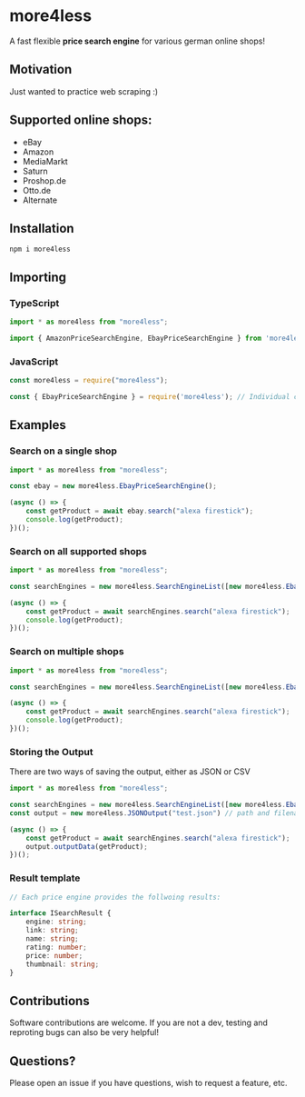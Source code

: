 # more4less

A fast flexible **price search engine** for various german online shops!

## Motivation

Just wanted to practice web scraping :)

## Supported online shops:

- eBay
- Amazon
- MediaMarkt
- Saturn
- Proshop.de
- Otto.de
- Alternate


## Installation

```
npm i more4less
```

## Importing


### TypeScript

```ts
import * as more4less from "more4less";

import { AmazonPriceSearchEngine, EbayPriceSearchEngine } from 'more4less'; // Individual classes
```


### JavaScript

```js
const more4less = require("more4less");

const { EbayPriceSearchEngine } = require('more4less'); // Individual classes
```

## Examples

### Search on a single shop

```ts
import * as more4less from "more4less";

const ebay = new more4less.EbayPriceSearchEngine();

(async () => {
    const getProduct = await ebay.search("alexa firestick");
    console.log(getProduct);
})();
```

### Search on all supported shops

```ts
import * as more4less from "more4less";

const searchEngines = new more4less.SearchEngineList([new more4less.EbayPriceSearchEngine(), new more4less.MediaMarktPriceSearchEngine(), new more4less.SaturnPriceSearchEngine(), new more4less.AmazonPriceSearchEngine2()]);

(async () => {
    const getProduct = await searchEngines.search("alexa firestick");
    console.log(getProduct);
})();
```

### Search on multiple shops

```ts
import * as more4less from "more4less";

const searchEngines = new more4less.SearchEngineList([new more4less.EbayPriceSearchEngine(), new more4less.AmazonPriceSearchEngine2()]);

(async () => {
    const getProduct = await searchEngines.search("alexa firestick");
    console.log(getProduct);
})();
```

### Storing the Output

There are two ways of saving the output, either as JSON or CSV

```ts
import * as more4less from "more4less";

const searchEngines = new more4less.SearchEngineList([new more4less.EbayPriceSearchEngine(), new more4less.AmazonPriceSearchEngine2()]);
const output = new more4less.JSONOutput("test.json") // path and filename

(async () => {
    const getProduct = await searchEngines.search("alexa firestick");
    output.outputData(getProduct);
})();
```

### Result template

```ts
// Each price engine provides the follwoing results:

interface ISearchResult {
    engine: string;
    link: string;
    name: string;
    rating: number;
    price: number;
    thumbnail: string;
}

```

## Contributions

Software contributions are welcome. If you are not a dev, testing and reproting bugs can also be very helpful!

## Questions?

Please open an issue if you have questions, wish to request a feature, etc.